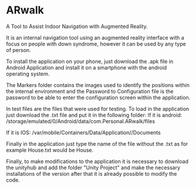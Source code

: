 # ARwalk
A Tool to Assist Indoor Navigation with Augmented Reality.

It is an internal navigation tool using an augmented reality interface with a focus on people with down syndrome, however it can be used by any type of person.

To install the application on your phone, just download the .apk file in Android Application and install it on a smartphone with the android operating system.

The Markers folder contains the images used to identify the positions within the internal environment and the Password to Configuration file is the password to be able to enter the configuration screen within the application.

In test files are the files that were used for testing. To load in the application just download the .txt file and put it in the following folder:
If it is android:
/storage/emulated/0/Android/data/com.Personal.ARwalk/files

If it is IOS:
/var/mobile/Containers/Data/Application/<guid>/Documents

Finally in the application just type the name of the file without the .txt as for example House.txt would be House.

Finally, to make modifications to the application it is necessary to download the unityhub and add the folder "Unity Project" and make the necessary installations of the version after that it is already possible to modify the code.
